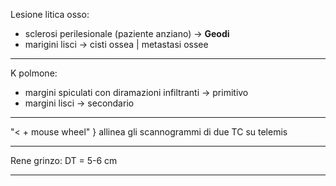 Lesione litica osso:
- sclerosi perilesionale (paziente anziano) &rarr; **Geodi**
- marigini lisci &rarr; cisti ossea | metastasi ossee

---

K polmone:
- margini spiculati con diramazioni infiltranti &rarr; primitivo
- margini lisci &rarr; secondario

---

"< + mouse wheel" } allinea gli scannogrammi di due TC su telemis

---

Rene grinzo: DT = 5-6 cm

---

